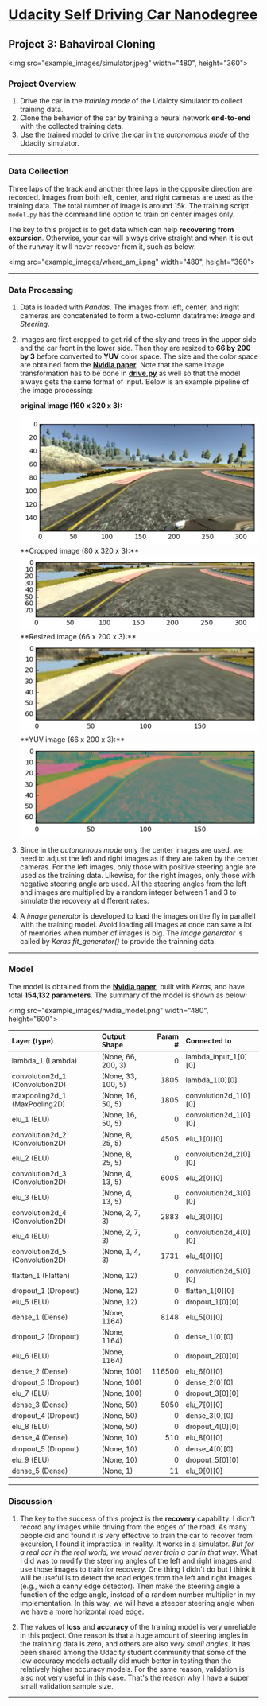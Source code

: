 # [Udacity Self Driving Car Nanodegree](https://www.udacity.com/drive)

## Project 3: Bahaviroal Cloning
<img src="example_images/simulator.jpeg" width="480", height="360">

### Project Overview

1. Drive the car in the *training mode* of the Udaicty simulator to collect training data. 
2. Clone the behavior of the car by training a neural network **end-to-end** with the collected training data.
3. Use the trained model to drive the car in the *autonomous mode* of the Udacity simulator.

---

### Data Collection

Three laps of the track and another three laps in the opposite direction are recorded. Images from both left, center, and right cameras are used as the training data. The total number of image is around 15k. The training script `model.py` has the command line option to train on center images only.

The key to this project is to get data which can help **recovering from excursion**. Otherwise, your car will always drive straight and when it is out of the runway it will never recover from it, such as below:

<img src="example_images/where_am_i.png" width="480", height="360">


---
### Data Processing

1. Data is loaded with *Pandas*. The images from left, center, and right cameras are concatenated to form a two-column dataframe: *Image* and *Steering*.
2. Images are first cropped to get rid of the sky and trees in the upper side and the car front in the lower side. Then they are resized to **66 by 200 by 3** before converted to **YUV** color space. The size and the color space are obtained from the **[Nvidia paper](end-to-end-dl-using-px.pdf)**. Note that the same image transformation has to be done in **[drive.py](drive.py)** as well so that the model always gets the same format of input. Below is an example pipeline of the image processing:
      
      **original image (160 x 320 x 3):**
      
      <img src="example_images/original.png">  
      **Cropped image (80 x 320 x 3):**        
      
      <img src="example_images/crop.png">  
      **Resized image (66 x 200 x 3):**
      
      <img src="example_images/resize.png">  
      **YUV image (66 x 200 x 3):**
      
      <img src="example_images/yuv.png">  

3. Since in the *autonomous mode* only the center images are used, we need to adjust the left and right images as if they are taken by the center cameras. For the left images, only those with positive steering angle are used as the training data. Likewise, for the right images, only those with negative steering angle are used. All the steering angles from the left and images are multiplied by a random integer between 1 and 3 to simulate the recovery at different rates.
4. A *image generator* is developed to load the images on the fly in parallell with the training model. Avoid loading all images at once can save a lot of memories when number of images is big. The *image generator* is called by *Keras fit_generator()* to provide the trainning data.


---
### Model

The model is obtained from the **[Nvidia paper](end-to-end-dl-using-px.pdf)**, built with *Keras*, and have total **154,132 parameters**. The summary of the model is shown as below:

<img src="example_images/nvidia_model.png" width="480", height="600"> 

| Layer (type) | Output Shape | Param # | Connected to |
| :--- | :--- | ---: | :--- |
| lambda_1 (Lambda) | (None, 66, 200, 3) | 0 | lambda_input_1[0][0] |
| convolution2d_1 (Convolution2D) | (None, 33, 100, 5) | 1805 | lambda_1[0][0] |
| maxpooling2d_1 (MaxPooling2D) | (None, 16, 50, 5) | 1805 | convolution2d_1[0][0] |
| elu_1 (ELU) | (None, 16, 50, 5) | 0 | convolution2d_1[0][0] |
| convolution2d_2 (Convolution2D) |(None, 8, 25, 5) | 4505 | elu_1[0][0] |
| elu_2 (ELU) |(None, 8, 25, 5) | 0 | convolution2d_2[0][0] |
| convolution2d_3 (Convolution2D) |(None, 4, 13, 5) | 6005 | elu_2[0][0] |
| elu_3 (ELU) |(None, 4, 13, 5) | 0 | convolution2d_3[0][0] |
| convolution2d_4 (Convolution2D) |(None, 2, 7, 3) | 2883 | elu_3[0][0] |
| elu_4 (ELU) |(None, 2, 7, 3) | 0 | convolution2d_4[0][0] |
| convolution2d_5 (Convolution2D) |(None, 1, 4, 3) | 1731 | elu_4[0][0] |
| flatten_1 (Flatten) | (None, 12) | 0 | convolution2d_5[0][0] |
| dropout_1 (Dropout) | (None, 12) | 0 | flatten_1[0][0] |
| elu_5 (ELU) | (None, 12) | 0 | dropout_1[0][0] |
| dense_1 (Dense) | (None, 1164) | 8148 | elu_5[0][0] |
| dropout_2 (Dropout) | (None, 1164) | 0 | dense_1[0][0] |
| elu_6 (ELU) | (None, 1164) | 0 | dropout_2[0][0] |
| dense_2 (Dense) | (None, 100) | 116500 | elu_6[0][0] |
| dropout_3 (Dropout) | (None, 100) | 0 | dense_2[0][0] |
| elu_7 (ELU) | (None, 100) | 0 | dropout_3[0][0] |
| dense_3 (Dense) | (None, 50) | 5050 | elu_7[0][0] |
| dropout_4 (Dropout) | (None, 50) | 0 | dense_3[0][0] |
| elu_8 (ELU) | (None, 50) | 0 | dropout_4[0][0] |
| dense_4 (Dense) | (None, 10) | 510 | elu_8[0][0] |
| dropout_5 (Dropout) | (None, 10) | 0 | dense_4[0][0] |
| elu_9 (ELU) | (None, 10) | 0 | dropout_5[0][0] |
| dense_5 (Dense) | (None, 1) | 11 | elu_9[0][0] |

---
### Discussion

1. The key to the success of this project is the **recovery** capability. I didn't record any images while driving from the edges of the road. As many people did and found it is very effective to train the car to recover from excursion, I found it impractical in reality. It works in a simulator. *But for a real car in the real world, we would never train a car in that way*. What I did was to modify the steering angles of the left and right images and use those images to train for recovery. One thing I didn't do but I think it will be useful is to detect the road edges from the left and right images (e.g., wich a canny edge detector). Then make the steering angle a function of the edge angle, instead of a random number multiplier in my implementation. In this way, we will have a steeper steering angle when we have a more horizontal road edge.

2. The values of **loss** and **accuracy** of the training model is very unreliable in this project. One reason is that a huge amount of steering angles in the trainning data is *zero*, and others are also *very small angles*. It has been shared among the Udacity student community that some of the low accuracy models actually did much better in testing than the relatively higher accuracy models. For the same reason, validation is also not very useful in this case. That's the reason why I have a super small validation sample size.

---
